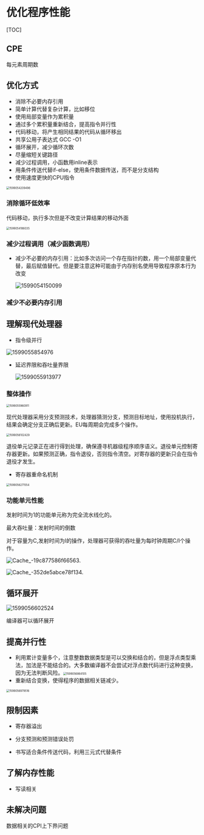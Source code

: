 # 优化程序性能

[TOC]

## CPE

每元素周期数



## 优化方式

- 消除不必要内存引用
- 简单计算代替复杂计算，比如移位
- 使用局部变量作为累积量
- 通过多个累积量重新结合，提高指令并行性
- 代码移动，将产生相同结果的代码从循环移出
- 共享公用子表达式 GCC -O1 
- 循环展开，减少循环次数
- 尽量缩短关键路径
- 减少过程调用，小函数用inline表示
- 用条件传送代替if-else，使用条件数据传送，而不是分支结构
- 使用速度更快的CPU指令

<img src="优化程序性能.assets/1599054209496.png" alt="1599054209496" style="zoom:50%;" />

### 消除循环低效率

代码移动，执行多次但是不改变计算结果的移动外面

<img src="优化程序性能.assets/1599054186035.png" alt="1599054186035" style="zoom:50%;" />

### 减少过程调用（减少函数调用）

- 减少不必要的内存引用：比如多次访问一个存在指针的数，用一个局部变量代替，最后赋值替代。但是要注意这种可能由于内存别名使用导致程序原本行为改变

  ![1599054150099](优化程序性能.assets/1599054150099.png)



### 减少不必要内存引用



## 理解现代处理器

- 指令级并行

![1599055854976](优化程序性能.assets/1599055854976.png)

- 延迟界限和吞吐量界限

  ![1599055913977](优化程序性能.assets/1599055913977.png)



### 整体操作

<img src="优化程序性能.assets/1599055960911.png" alt="1599055960911" style="zoom:50%;" />

现代处理器采用分支预测技术，处理器猜测分支，预测目标地址，使用投机执行，结果会确定分支正确后更新。EU每周期会完成多个操作。

<img src="优化程序性能.assets/1599056102429.png" alt="1599056102429" style="zoom:50%;" />



退役单元记录正在进行得到处理，确保遵寻机器级程序顺序语义。退役单元控制寄存器更新。如果预测正确，指令退役，否则指令清空。对寄存器的更新只会在指令退役才发生。

- 寄存器重命名机制

<img src="优化程序性能.assets/1599056271554.png" alt="1599056271554" style="zoom:50%;" />

### 功能单元性能

发射时间为1的功能单元称为完全流水线化的。

最大吞吐量：发射时间的倒数

对于容量为C,发射时间为I的操作，处理器可获得的吞吐量为每时钟周期C/I个操作。

![Cache_-19c877586f66563.](优化程序性能.assets/Cache_-19c877586f66563..jpg)

![Cache_-352de5abce78f134.](优化程序性能.assets/Cache_-352de5abce78f134..jpg)



## 循环展开

![1599056602524](优化程序性能.assets/1599056602524.png)

编译器可以循环展开



## 提高并行性

- 利用累计变量多个，注意整数数据类型是可以交换和结合的，但是浮点类型乘法，加法是不能结合的。大多数编译器不会尝试对浮点数代码进行这种变换，因为无法判断风险。<img src="优化程序性能.assets/1599056864105.png" alt="1599056864105" style="zoom:50%;" />
- 重新结合变换，使得程序的数据相关链减少。

<img src="优化程序性能.assets/1599056979516.png" alt="1599056979516" style="zoom:50%;" />





## 限制因素

- 寄存器溢出
- 分支预测和预测错误处罚

- 书写适合条件传送代码，利用三元式代替条件



## 了解内存性能

- 写读相关



## 未解决问题

数据相关的CPI上下界问题